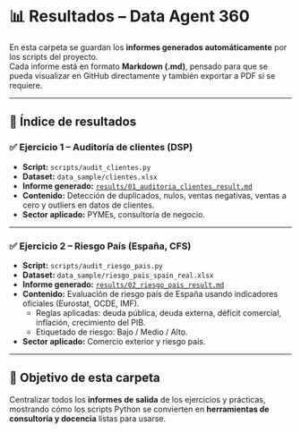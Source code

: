 # 📊 Resultados – Data Agent 360

En esta carpeta se guardan los **informes generados automáticamente** por los scripts del proyecto.  
Cada informe está en formato **Markdown (.md)**, pensado para que se pueda visualizar en GitHub directamente y también exportar a PDF si se requiere.

---

## 📂 Índice de resultados

### ✅ Ejercicio 1 – Auditoría de clientes (DSP)
- **Script:** `scripts/audit_clientes.py`  
- **Dataset:** `data_sample/clientes.xlsx`  
- **Informe generado:** [`results/01_auditoria_clientes_result.md`](01_auditoria_clientes_result.md)  
- **Contenido:** Detección de duplicados, nulos, ventas negativas, ventas a cero y outliers en datos de clientes.  
- **Sector aplicado:** PYMEs, consultoría de negocio.  

---

### ✅ Ejercicio 2 – Riesgo País (España, CFS)
- **Script:** `scripts/audit_riesgo_pais.py`  
- **Dataset:** `data_sample/riesgo_pais_spain_real.xlsx`  
- **Informe generado:** [`results/02_riesgo_pais_result.md`](02_riesgo_pais_result.md)  
- **Contenido:** Evaluación de riesgo país de España usando indicadores oficiales (Eurostat, OCDE, IMF).  
  - Reglas aplicadas: deuda pública, deuda externa, déficit comercial, inflación, crecimiento del PIB.  
  - Etiquetado de riesgo: Bajo / Medio / Alto.  
- **Sector aplicado:** Comercio exterior y riesgo país.  

---

## 🎯 Objetivo de esta carpeta
Centralizar todos los **informes de salida** de los ejercicios y prácticas, mostrando cómo los scripts Python se convierten en **herramientas de consultoría y docencia** listas para usarse.
